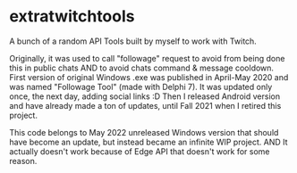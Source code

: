 # extratwitchtools
A bunch of a random API Tools built by myself to work with Twitch.

Originally, it was used to call "followage" request to avoid from being done this in public chats AND to avoid chats command & message cooldown.
First version of original Windows .exe was published in April-May 2020 and was named "Followage Tool" (made with Delphi 7). 
It was updated only once, the next day, adding social links :D
Then I released Android version and have already made a ton of updates, until Fall 2021 when I retired this project.

This code belongs to May 2022 unreleased Windows version that should have become an update, but instead became an infinite WIP project.
AND It actually doesn't work because of Edge API that doesn't work for some reason. 
